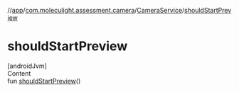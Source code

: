 //[app](../../../index.md)/[com.moleculight.assessment.camera](../index.md)/[CameraService](index.md)/[shouldStartPreview](should-start-preview.md)



# shouldStartPreview  
[androidJvm]  
Content  
fun [shouldStartPreview](should-start-preview.md)()  



